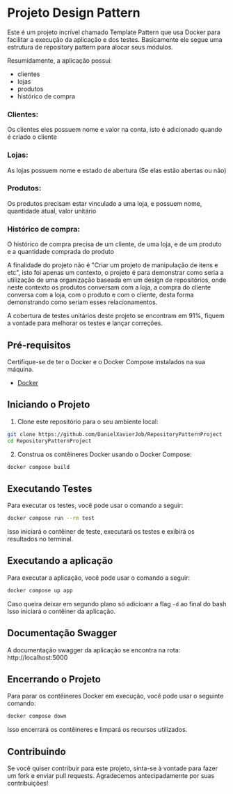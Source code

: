 # Projeto Design Pattern

Este é um projeto incrível chamado Template Pattern que usa Docker para facilitar a execução da aplicação e dos testes.
Basicamente ele segue uma estrutura de repository pattern para alocar seus módulos.

Resumidamente, a aplicação possui:

- clientes
- lojas
- produtos
- histórico de compra


### Clientes:
Os clientes eles possuem nome e valor na conta, isto é adicionado quando é criado o cliente

### Lojas:
As lojas possuem nome e estado de abertura (Se elas estão abertas ou não)

### Produtos:
Os produtos precisam estar vinculado a uma loja, e possuem nome, quantidade atual, valor unitário

### Histórico de compra:
O histórico de compra precisa de um cliente, de uma loja, e de um produto e a quantidade comprada do produto

A finalidade do projeto não é "Criar um projeto de manipulação de itens e etc", isto foi apenas um contexto, o projeto
é para demonstrar como seria a utilização de uma organização baseada em um design de repositórios, onde neste contexto
os produtos conversam com a loja, a compra do cliente conversa com a loja, com o produto e com o cliente, desta forma
demonstrando como seriam esses relacionamentos.

A cobertura de testes unitários deste projeto se encontram em 91%, fiquem a vontade para melhorar os testes e lançar 
correções.

## Pré-requisitos

Certifique-se de ter o Docker e o Docker Compose instalados na sua máquina.

- [Docker](https://docs.docker.com/get-docker/)

## Iniciando o Projeto

1. Clone este repositório para o seu ambiente local:

```bash
git clone https://github.com/DanielXavierJob/RepositoryPatternProject
cd RepositoryPatternProject
```

2. Construa os contêineres Docker usando o Docker Compose:

```bash
docker compose build
```

## Executando Testes

Para executar os testes, você pode usar o comando a seguir:

```bash
docker compose run --rm test
```

Isso iniciará o contêiner de teste, executará os testes e exibirá os resultados no terminal.

## Executando a aplicação

Para executar a aplicação, você pode usar o comando a seguir:

```bash
docker compose up app
```
Caso queira deixar em segundo plano só adicioanr a flag ```-d``` ao final do bash
Isso iniciará o contêiner da aplicação.

## Documentação Swagger

A documentação swagger da aplicação se encontra na rota: http://localhost:5000

## Encerrando o Projeto

Para parar os contêineres Docker em execução, você pode usar o seguinte comando:

```bash
docker compose down
```

Isso encerrará os contêineres e limpará os recursos utilizados.

## Contribuindo

Se você quiser contribuir para este projeto, sinta-se à vontade para fazer um fork e enviar pull requests. Agradecemos antecipadamente por suas contribuições!